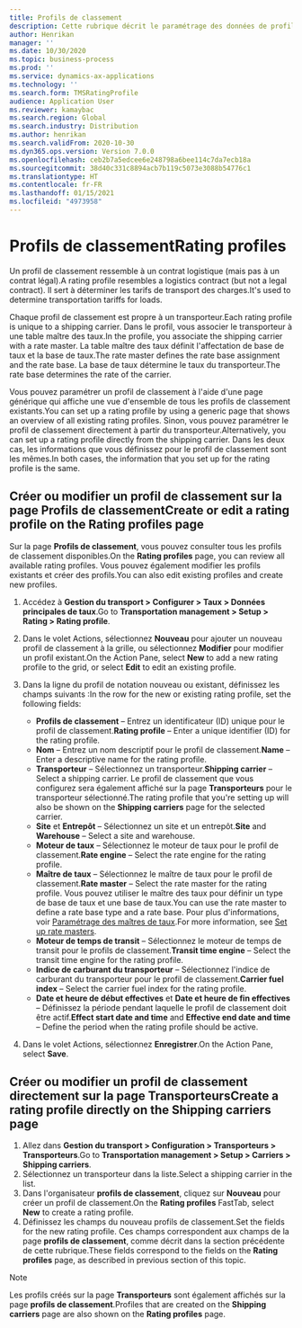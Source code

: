 ```yaml
---
title: Profils de classement
description: Cette rubrique décrit le paramétrage des données de profils de classement.
author: Henrikan
manager: ''
ms.date: 10/30/2020
ms.topic: business-process
ms.prod: ''
ms.service: dynamics-ax-applications
ms.technology: ''
ms.search.form: TMSRatingProfile
audience: Application User
ms.reviewer: kamaybac
ms.search.region: Global
ms.search.industry: Distribution
ms.author: henrikan
ms.search.validFrom: 2020-10-30
ms.dyn365.ops.version: Version 7.0.0
ms.openlocfilehash: ceb2b7a5edcee6e248798a6bee114c7da7ecb18a
ms.sourcegitcommit: 38d40c331c8894acb7b119c5073e3088b54776c1
ms.translationtype: HT
ms.contentlocale: fr-FR
ms.lasthandoff: 01/15/2021
ms.locfileid: "4973958"
---
```

# <a name="rating-profiles"></a><span data-ttu-id="38712-103">Profils de classement</span><span class="sxs-lookup"><span data-stu-id="38712-103">Rating profiles</span></span>

<span data-ttu-id="38712-104">Un profil de classement ressemble à un contrat logistique (mais pas à un contrat légal).</span><span class="sxs-lookup"><span data-stu-id="38712-104">A rating profile resembles a logistics contract (but not a legal contract).</span></span> <span data-ttu-id="38712-105">Il sert à déterminer les tarifs de transport des charges.</span><span class="sxs-lookup"><span data-stu-id="38712-105">It's used to determine transportation tariffs for loads.</span></span> 

<span data-ttu-id="38712-106">Chaque profil de classement est propre à un transporteur.</span><span class="sxs-lookup"><span data-stu-id="38712-106">Each rating profile is unique to a shipping carrier.</span></span> <span data-ttu-id="38712-107">Dans le profil, vous associer le transporteur à une table maître des taux.</span><span class="sxs-lookup"><span data-stu-id="38712-107">In the profile, you associate the shipping carrier with a rate master.</span></span> <span data-ttu-id="38712-108">La table maître des taux définit l'affectation de base de taux et la base de taux.</span><span class="sxs-lookup"><span data-stu-id="38712-108">The rate master defines the rate base assignment and the rate base.</span></span> <span data-ttu-id="38712-109">La base de taux détermine le taux du transporteur.</span><span class="sxs-lookup"><span data-stu-id="38712-109">The rate base determines the rate of the carrier.</span></span>

<span data-ttu-id="38712-110">Vous pouvez paramétrer un profil de classement à l'aide d'une page générique qui affiche une vue d'ensemble de tous les profils de classement existants.</span><span class="sxs-lookup"><span data-stu-id="38712-110">You can set up a rating profile by using a generic page that shows an overview of all existing rating profiles.</span></span> <span data-ttu-id="38712-111">Sinon, vous pouvez paramétrer le profil de classement directement à partir du transporteur.</span><span class="sxs-lookup"><span data-stu-id="38712-111">Alternatively, you can set up a rating profile directly from the shipping carrier.</span></span> <span data-ttu-id="38712-112">Dans les deux cas, les informations que vous définissez pour le profil de classement sont les mêmes.</span><span class="sxs-lookup"><span data-stu-id="38712-112">In both cases, the information that you set up for the rating profile is the same.</span></span>

## <a name="create-or-edit-a-rating-profile-on-the-rating-profiles-page"></a><span data-ttu-id="38712-113">Créer ou modifier un profil de classement sur la page Profils de classement</span><span class="sxs-lookup"><span data-stu-id="38712-113">Create or edit a rating profile on the Rating profiles page</span></span>

<span data-ttu-id="38712-114">Sur la page **Profils de classement**, vous pouvez consulter tous les profils de classement disponibles.</span><span class="sxs-lookup"><span data-stu-id="38712-114">On the **Rating profiles** page, you can review all available rating profiles.</span></span> <span data-ttu-id="38712-115">Vous pouvez également modifier les profils existants et créer des profils.</span><span class="sxs-lookup"><span data-stu-id="38712-115">You can also edit existing profiles and create new profiles.</span></span>

1. <span data-ttu-id="38712-116">Accédez à **Gestion du transport \> Configurer \> Taux \> Données principales de taux**.</span><span class="sxs-lookup"><span data-stu-id="38712-116">Go to **Transportation management \> Setup \> Rating \> Rating profile**.</span></span>
1. <span data-ttu-id="38712-117">Dans le volet Actions, sélectionnez **Nouveau** pour ajouter un nouveau profil de classement à la grille, ou sélectionnez **Modifier** pour modifier un profil existant.</span><span class="sxs-lookup"><span data-stu-id="38712-117">On the Action Pane, select **New** to add a new rating profile to the grid, or select **Edit** to edit an existing profile.</span></span>
1. <span data-ttu-id="38712-118">Dans la ligne du profil de notation nouveau ou existant, définissez les champs suivants :</span><span class="sxs-lookup"><span data-stu-id="38712-118">In the row for the new or existing rating profile, set the following fields:</span></span>

    - <span data-ttu-id="38712-119">**Profils de classement** – Entrez un identificateur (ID) unique pour le profil de classement.</span><span class="sxs-lookup"><span data-stu-id="38712-119">**Rating profile** – Enter a unique identifier (ID) for the rating profile.</span></span>
    - <span data-ttu-id="38712-120">**Nom** – Entrez un nom descriptif pour le profil de classement.</span><span class="sxs-lookup"><span data-stu-id="38712-120">**Name** – Enter a descriptive name for the rating profile.</span></span>
    - <span data-ttu-id="38712-121">**Transporteur** – Sélectionnez un transporteur.</span><span class="sxs-lookup"><span data-stu-id="38712-121">**Shipping carrier** – Select a shipping carrier.</span></span> <span data-ttu-id="38712-122">Le profil de classement que vous configurez sera également affiché sur la page **Transporteurs** pour le transporteur sélectionné.</span><span class="sxs-lookup"><span data-stu-id="38712-122">The rating profile that you're setting up will also be shown on the **Shipping carriers** page for the selected carrier.</span></span>
    - <span data-ttu-id="38712-123">**Site** et **Entrepôt** – Sélectionnez un site et un entrepôt.</span><span class="sxs-lookup"><span data-stu-id="38712-123">**Site** and **Warehouse** – Select a site and warehouse.</span></span>
    - <span data-ttu-id="38712-124">**Moteur de taux** – Sélectionnez le moteur de taux pour le profil de classement.</span><span class="sxs-lookup"><span data-stu-id="38712-124">**Rate engine** – Select the rate engine for the rating profile.</span></span>
    - <span data-ttu-id="38712-125">**Maître de taux** – Sélectionnez le maître de taux pour le profil de classement.</span><span class="sxs-lookup"><span data-stu-id="38712-125">**Rate master** – Select the rate master for the rating profile.</span></span> <span data-ttu-id="38712-126">Vous pouvez utiliser le maître des taux pour définir un type de base de taux et une base de taux.</span><span class="sxs-lookup"><span data-stu-id="38712-126">You can use the rate master to define a rate base type and a rate base.</span></span> <span data-ttu-id="38712-127">Pour plus d'informations, voir [Paramétrage des maîtres de taux](set-up-rate-masters.md).</span><span class="sxs-lookup"><span data-stu-id="38712-127">For more information, see [Set up rate masters](set-up-rate-masters.md).</span></span>
    - <span data-ttu-id="38712-128">**Moteur de temps de transit** – Sélectionnez le moteur de temps de transit pour le profils de classement.</span><span class="sxs-lookup"><span data-stu-id="38712-128">**Transit time engine** – Select the transit time engine for the rating profile.</span></span>
    - <span data-ttu-id="38712-129">**Indice de carburant du transporteur** – Sélectionnez l'indice de carburant du transporteur pour le profil de classement.</span><span class="sxs-lookup"><span data-stu-id="38712-129">**Carrier fuel index** – Select the carrier fuel index for the rating profile.</span></span>
    - <span data-ttu-id="38712-130">**Date et heure de début effectives** et **Date et heure de fin effectives** – Définissez la période pendant laquelle le profil de classement doit être actif.</span><span class="sxs-lookup"><span data-stu-id="38712-130">**Effect start date and time** and **Effective end date and time** – Define the period when the rating profile should be active.</span></span>

1. <span data-ttu-id="38712-131">Dans le volet Actions, sélectionnez **Enregistrer**.</span><span class="sxs-lookup"><span data-stu-id="38712-131">On the Action Pane, select **Save**.</span></span>

## <a name="create-a-rating-profile-directly-on-the-shipping-carriers-page"></a><span data-ttu-id="38712-132">Créer ou modifier un profil de classement directement sur la page Transporteurs</span><span class="sxs-lookup"><span data-stu-id="38712-132">Create a rating profile directly on the Shipping carriers page</span></span>

1. <span data-ttu-id="38712-133">Allez dans **Gestion du transport \> Configuration \> Transporteurs \> Transporteurs**.</span><span class="sxs-lookup"><span data-stu-id="38712-133">Go to **Transportation management \> Setup \> Carriers \> Shipping carriers**.</span></span>
1. <span data-ttu-id="38712-134">Sélectionnez un transporteur dans la liste.</span><span class="sxs-lookup"><span data-stu-id="38712-134">Select a shipping carrier in the list.</span></span>
1. <span data-ttu-id="38712-135">Dans l'organisateur **profils de classement**, cliquez sur **Nouveau** pour créer un profil de classement.</span><span class="sxs-lookup"><span data-stu-id="38712-135">On the **Rating profiles** FastTab, select **New** to create a rating profile.</span></span>
1. <span data-ttu-id="38712-136">Définissez les champs du nouveau profils de classement.</span><span class="sxs-lookup"><span data-stu-id="38712-136">Set the fields for the new rating profile.</span></span> <span data-ttu-id="38712-137">Ces champs correspondent aux champs de la page **profils de classement**, comme décrit dans la section précédente de cette rubrique.</span><span class="sxs-lookup"><span data-stu-id="38712-137">These fields correspond to the fields on the **Rating profiles** page, as described in previous section of this topic.</span></span>

> [!NOTE]
> <span data-ttu-id="38712-138">Les profils créés sur la page **Transporteurs** sont également affichés sur la page **profils de classement**.</span><span class="sxs-lookup"><span data-stu-id="38712-138">Profiles that are created on the **Shipping carriers** page are also shown on the **Rating profiles** page.</span></span>
